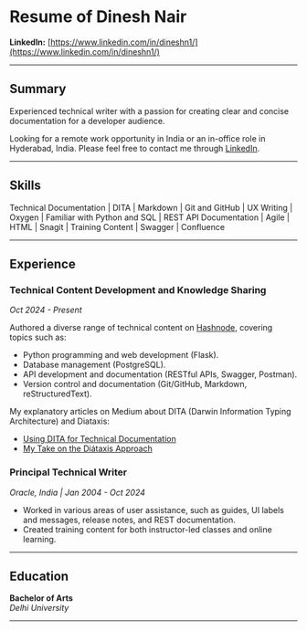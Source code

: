 # Resume of Dinesh Nair

**LinkedIn:** [https://www.linkedin.com/in/dineshn1/](https://www.linkedin.com/in/dineshn1/)  

---

## Summary

Experienced technical writer with a passion for creating clear and concise documentation for a developer audience.

Looking for a remote work opportunity in India or an in-office role in Hyderabad, India. Please feel free to contact me through [LinkedIn](https://www.linkedin.com/in/dineshn1/).

---

## Skills
Technical Documentation | DITA | Markdown | Git and GitHub | UX Writing | Oxygen | Familiar with Python and SQL | REST API Documentation | Agile | HTML | Snagit | Training Content | Swagger | Confluence

---

## Experience

### **Technical Content Development and Knowledge Sharing**
*Oct 2024 - Present*

Authored a diverse range of technical content on [Hashnode](https://techdineshwrites.hashnode.dev), covering topics such as:

- Python programming and web development (Flask).
- Database management (PostgreSQL).
- API development and documentation (RESTful APIs, Swagger, Postman).
- Version control and documentation (Git/GitHub, Markdown, reStructuredText).

My explanatory articles on Medium about DITA (Darwin Information Typing Architecture) and Diataxis:

- [Using DITA for Technical Documentation](https://medium.com/@techdineshwrites/using-dita-for-technical-documentation-c5c846260a73)
- [My Take on the Diátaxis Approach](https://medium.com/@techdineshwrites/my-take-on-the-diataxis-approach-9400e65e2f5b)

### **Principal Technical Writer**  
*Oracle, India   | Jan 2004 - Oct 2024*

- Worked in various areas of user assistance, such as guides, UI labels and messages, release 
notes, and REST documentation.
- Created training content for both instructor-led classes and online learning.

---

## Education

**Bachelor of Arts**  
*Delhi University*

---
